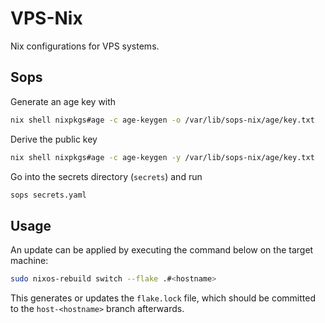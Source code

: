 # VPS-Nix

Nix configurations for VPS systems.

## Sops

Generate an age key with

```sh
nix shell nixpkgs#age -c age-keygen -o /var/lib/sops-nix/age/key.txt
```

Derive the public key

```sh
nix shell nixpkgs#age -c age-keygen -y /var/lib/sops-nix/age/key.txt
```

Go into the secrets directory (`secrets`) and run

```sh
sops secrets.yaml
```

## Usage

An update can be applied by executing the command below on the target machine:

```sh
sudo nixos-rebuild switch --flake .#<hostname>
```

This generates or updates the `flake.lock` file, which should be committed to the `host-<hostname>` branch afterwards.
